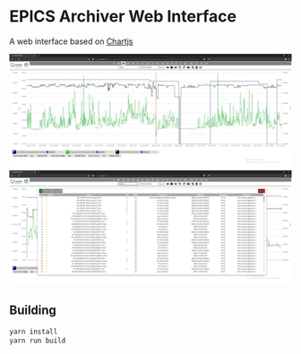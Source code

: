 # EPICS Archiver Web Interface

A web interface based on [Chartjs](http://www.chartjs.org/)

![Chart](./imgs/chart.png)
![SearchResults](./imgs/menu.png)

## Building

```
yarn install
yarn run build
```

